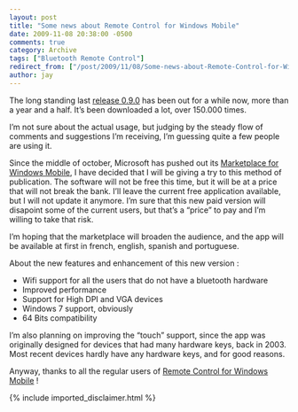 ```yaml
---
layout: post
title: "Some news about Remote Control for Windows Mobile"
date: 2009-11-08 20:38:00 -0500
comments: true
category: Archive
tags: ["Bluetooth Remote Control"]
redirect_from: ["/post/2009/11/08/Some-news-about-Remote-Control-for-Windows-Mobile.aspx", "/post/2009/11/08/some-news-about-remote-control-for-windows-mobile.aspx"]
author: jay
---
```

<!-- more -->
<p>The long standing last <a title="Remote Control for Windows Mobile" href="http://jaylee.org/post/2008/04/01/Bluetooth-Remote-Control-0902c-Round-2.aspx" target="_blank">release 0.9.0</a> has been out for a while now, more than a year and a half. It&rsquo;s been downloaded a lot, over 150.000 times.</p>
<p>I&rsquo;m not sure about the actual usage, but judging by the steady flow of comments and suggestions I&rsquo;m receiving, I&rsquo;m guessing quite a few people are using it.</p>
<p>Since the middle of october, Microsoft has pushed out its <a href="http://www.microsoft.com/windowsmobile/catalog/cataloghome.aspx" target="_blank">Marketplace for Windows Mobile</a>, I have decided that I will be giving a try to this method of publication. The software will not be free this time, but it will be at a price that will not break the bank. I&rsquo;ll leave the current free application available, but I will not update it anymore. I&rsquo;m sure that this new paid version will disapoint some of the current users, but that&rsquo;s a &ldquo;price&rdquo; to pay and I&rsquo;m willing to take that risk.</p>
<p>I&rsquo;m hoping that the marketplace will broaden the audience, and the app will be available at first in french, english, spanish and portuguese.</p>
<p>About the new features and enhancement of this new version :</p>
<ul>
<li>Wifi support for all the users that do not have a bluetooth hardware</li>
<li>Improved performance</li>
<li>Support for High DPI and VGA devices</li>
<li>Windows 7 support, obviously</li>
<li>64 Bits compatibility</li>
</ul>
<p>I&rsquo;m also planning on improving the &ldquo;touch&rdquo; support, since the app was originally designed for devices that had many hardware keys, back in 2003. Most recent devices hardly have any hardware keys, and for good reasons.</p>
<p>Anyway, thanks to all the regular users of <a title="Remote Control for Windows Mobile" href="http://jaylee.org/remotecontrol/" target="_blank">Remote Control for Windows Mobile</a> !</p>
{% include imported_disclaimer.html %}
